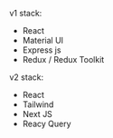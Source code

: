 v1 stack:

- React
- Material UI
- Express js
- Redux / Redux Toolkit

v2 stack:

- React
- Tailwind
- Next JS
- Reacy Query
